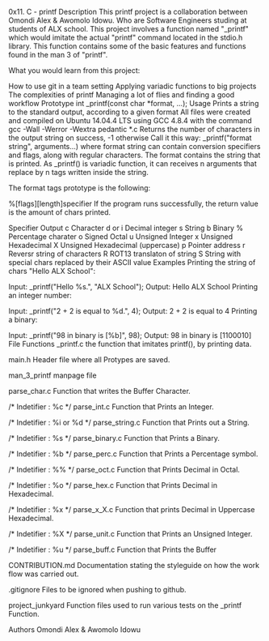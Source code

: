 0x11. C - printf Description This printf project is a collaboration between Omondi Alex & Awomolo Idowu. Who are Software Engineers studing at students of ALX school. This project involves a function named "_printf" which would imitate the actual "printf" command located in the stdio.h library. This function contains some of the basic features and functions found in the man 3 of "printf".

What you would learn from this project:

How to use git in a team setting Applying variadic functions to big projects The complexities of printf Managing a lot of flies and finding a good workflow Prototype int _printf(const char *format, ...); Usage Prints a string to the standard output, according to a given format All files were created and compiled on Ubuntu 14.04.4 LTS using GCC 4.8.4 with the command gcc -Wall -Werror -Wextra pedantic *.c Returns the number of characters in the output string on success, -1 otherwise Call it this way: _printf("format string", arguments...) where format string can contain conversion specifiers and flags, along with regular characters. The format contains the string that is printed. As _printf() is variadic function, it can receives n arguments that replace by n tags written inside the string.

The format tags prototype is the following:

%[flags][length]specifier If the program runs successfully, the return value is the amount of chars printed.

Specifier Output c Character d or i Decimal integer s String b Binary % Percentage charater o Signed Octal u Unsigned Integer x Unsigned Hexadecimal X Unsigned Hexadecimal (uppercase) p Pointer address r Reversr string of characters R ROT13 translaton of string S String with special chars replaced by their ASCII value Examples Printing the string of chars "Hello ALX School":

Input: _printf("Hello %s.", "ALX School"); Output: Hello ALX School Printing an integer number:

Input: _printf("2 + 2 is equal to %d.", 4); Output: 2 + 2 is equal to 4 Printing a binary:

Input: _printf("98 in binary is [%b]", 98); Output: 98 in binary is [1100010] File Functions _printf.c the function that imitates printf(), by printing data.

main.h Header file where all Protypes are saved.

man_3_printf manpage file

parse_char.c Function that writes the Buffer Character.

/* Indetifier : %c */ parse_int.c Function that Prints an Integer.

/* Indetifier : %i or %d */ parse_string.c Function that Prints out a String.

/* Indetifier : %s */ parse_binary.c Function that Prints a Binary.

/* Indetifier : %b */ parse_perc.c Function that Prints a Percentage symbol.

/* Indetifier : %% */ parse_oct.c Function that Prints Decimal in Octal.

/* Indetifier : %o */ parse_hex.c Function that Prints Decimal in Hexadecimal.

/* Indetifier : %x */ parse_x_X.c Function that prints Decimal in Uppercase Hexadecimal.

/* Indetifier : %X */ parse_unit.c Function that Prints an Unsigned Integer.

/* Indetifier : %u */ parse_buff.c Function that Prints the Buffer

CONTRIBUTION.md Documentation stating the styleguide on how the work flow was carried out.

.gitignore Files to be ignored when pushing to github.

project_junkyard Function files used to run various tests on the _printf Function.

Authors Omondi Alex & Awomolo Idowu
